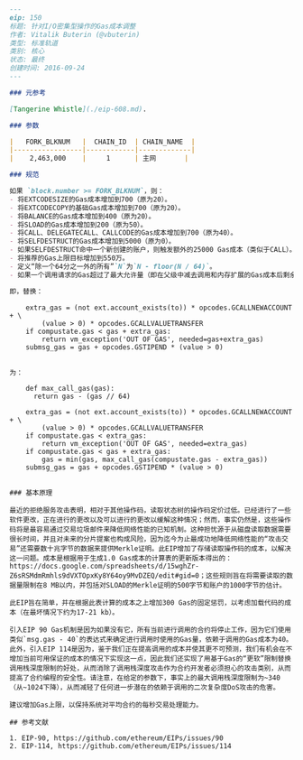 ```markdown
---
eip: 150
标题: 针对I/O密集型操作的Gas成本调整
作者: Vitalik Buterin (@vbuterin)
类型: 标准轨道
类别: 核心
状态: 最终
创建时间: 2016-09-24
---

### 元参考

[Tangerine Whistle](./eip-608.md).

### 参数

|   FORK_BLKNUM   |  CHAIN_ID  | CHAIN_NAME  |
|-----------------|------------|-------------|
|    2,463,000    |     1      | 主网       |

### 规范

如果 `block.number >= FORK_BLKNUM`，则：
- 将EXTCODESIZE的Gas成本增加到700（原为20）。
- 将EXTCODECOPY的基础Gas成本增加到700（原为20）。
- 将BALANCE的Gas成本增加到400（原为20）。
- 将SLOAD的Gas成本增加到200（原为50）。
- 将CALL、DELEGATECALL、CALLCODE的Gas成本增加到700（原为40）。
- 将SELFDESTRUCT的Gas成本增加到5000（原为0）。
- 如果SELFDESTRUCT命中一个新创建的账户，则触发额外的25000 Gas成本（类似于CALL）。
- 将推荐的Gas上限目标增加到550万。
- 定义“除一个64分之一外的所有”`N`为`N - floor(N / 64)`。
- 如果一个调用请求的Gas超过了最大允许量（即在父级中减去调用和内存扩展的Gas成本后剩余的总量），则不返回OOG错误；相反，如果一个调用请求的Gas超过最大允许量的除一个64分之一外的所有，则使用最大允许量的除一个64分之一外的所有Gas进行调用（这相当于EIP-90<sup>[1](https://github.com/ethereum/EIPs/issues/90)</sup>加上EIP-114<sup>[2](https://github.com/ethereum/EIPs/issues/114)</sup>的版本）。CREATE仅向子调用提供父级Gas的除一个64分之一外的所有。

即，替换：

```
        extra_gas = (not ext.account_exists(to)) * opcodes.GCALLNEWACCOUNT + \
            (value > 0) * opcodes.GCALLVALUETRANSFER
        if compustate.gas < gas + extra_gas:
            return vm_exception('OUT OF GAS', needed=gas+extra_gas)
        submsg_gas = gas + opcodes.GSTIPEND * (value > 0)
```

为：

```
        def max_call_gas(gas):
          return gas - (gas // 64)

        extra_gas = (not ext.account_exists(to)) * opcodes.GCALLNEWACCOUNT + \
            (value > 0) * opcodes.GCALLVALUETRANSFER
        if compustate.gas < extra_gas:
            return vm_exception('OUT OF GAS', needed=extra_gas)
        if compustate.gas < gas + extra_gas:
            gas = min(gas, max_call_gas(compustate.gas - extra_gas))
        submsg_gas = gas + opcodes.GSTIPEND * (value > 0)
```

### 基本原理

最近的拒绝服务攻击表明，相对于其他操作码，读取状态树的操作码定价过低。已经进行了一些软件更改，正在进行的更改以及可以进行的更改以缓解这种情况；然而，事实仍然是，这些操作码将是最容易通过交易垃圾邮件来降低网络性能的已知机制。这种担忧源于从磁盘读取数据需要很长时间，并且对未来的分片提案也构成风险，因为迄今为止最成功地降低网络性能的“攻击交易”还需要数十兆字节的数据来提供Merkle证明。此EIP增加了存储读取操作码的成本，以解决这一问题。成本是根据用于生成1.0 Gas成本的计算表的更新版本得出的：https://docs.google.com/spreadsheets/d/15wghZr-Z6sRSMdmRmhls9dVXTOpxKy8Y64oy9MvDZEQ/edit#gid=0；这些规则旨在将需要读取的数据量限制在8 MB以内，并包括对SLOAD的Merkle证明的500字节和账户的1000字节的估计。

此EIP旨在简单，并在根据此表计算的成本之上增加300 Gas的固定惩罚，以考虑加载代码的成本（在最坏情况下约为17-21 kb）。

引入EIP 90 Gas机制是因为如果没有它，所有当前进行调用的合约将停止工作，因为它们使用类似`msg.gas - 40`的表达式来确定进行调用时使用的Gas量，依赖于调用的Gas成本为40。此外，引入EIP 114是因为，鉴于我们正在提高调用的成本并使其更不可预测，我们有机会在不增加当前可用保证的成本的情况下实现这一点，因此我们还实现了用基于Gas的“更软”限制替换调用栈深度限制的好处，从而消除了调用栈深度攻击作为合约开发者必须担心的攻击类别，从而提高了合约编程的安全性。请注意，在给定的参数下，事实上的最大调用栈深度限制为~340（从~1024下降），从而减轻了任何进一步潜在的依赖于调用的二次复杂度DoS攻击的危害。

建议增加Gas上限，以保持系统对平均合约的每秒交易处理能力。

## 参考文献

1. EIP-90, https://github.com/ethereum/EIPs/issues/90
2. EIP-114, https://github.com/ethereum/EIPs/issues/114
```
